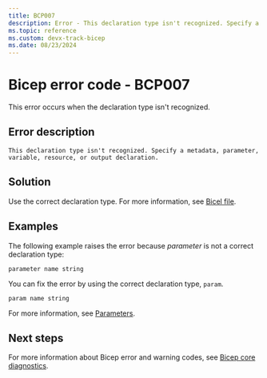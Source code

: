 ```yaml
---
title: BCP007
description: Error - This declaration type isn't recognized. Specify a metadata, parameter, variable, resource, or output declaration.
ms.topic: reference
ms.custom: devx-track-bicep
ms.date: 08/23/2024
---
```


# Bicep error code - BCP007

This error occurs when the declaration type isn't recognized.

## Error description

`This declaration type isn't recognized. Specify a metadata, parameter, variable, resource, or output declaration.`

## Solution

Use the correct declaration type. For more information, see [Bicel file](../file.md).

## Examples

The following example raises the error because *parameter* is not a correct declaration type:

```bicep
parameter name string 
```

You can fix the error by using the correct declaration type, `param`.  

```bicep
param name string 
```

For more information, see [Parameters](../parameters.md).

## Next steps

For more information about Bicep error and warning codes, see [Bicep core diagnostics](../bicep-core-diagnostics.md).
